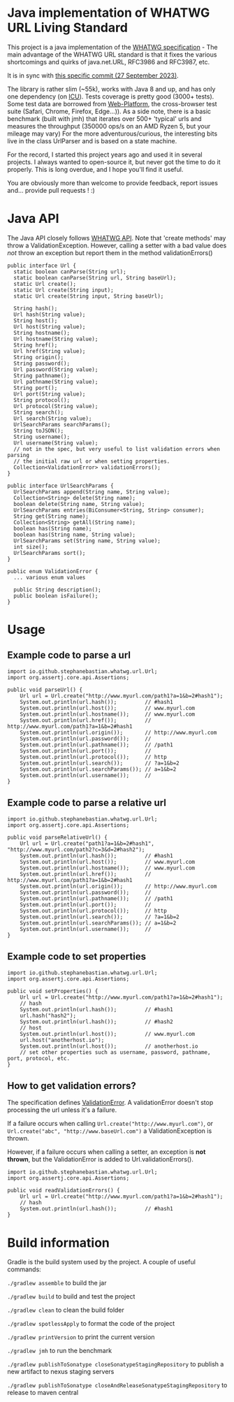 # Java implementation of WHATWG URL Living Standard

This project is a java implementation of the <a target="_blank" href="https://url.spec.whatwg.org/">WHATWG specification</a> - The main advantage of the WHATWG URL standard is that it fixes the various shortcomings and quirks of java.net.URL, RFC3986 and RFC3987, etc.

It is in sync with <a target="_blank" href="https://github.com/whatwg/url/commit/aa64bb27d427cef0d87f134980ac762cced1f5bb">this specific commit (27 September 2023)</a>.

The library is rather slim (~55k), works with Java 8 and up, and has only one dependency (on <a target="_blank" href="https://unicode-org.github.io/icu/userguide/icu4j/">ICU</a>).
Tests coverage is pretty good (3000+ tests). Some test data are borrowed from <a target="_blank" href="https://github.com/web-platform-tests/wpt/tree/master/url/resources/">Web-Platform</a>, the cross-browser test suite (Safari, Chrome, Firefox, Edge...)). 
As a side note, there is a basic benchmark (built with jmh) that iterates over 500+ 'typical' urls and measures the throughput (350000 ops/s on an AMD Ryzen 5, but your mileage may vary)
For the more adventurous/curious, the interesting bits live in the class UrlParser and is based on a state machine.

For the record, I started this project years ago and used it in several projects. I always wanted to open-source it, but never got the time to do it properly. This is long overdue, and I hope you'll find it useful.

You are obviously more than welcome to provide feedback, report issues and... provide pull requests ! :)

# Java API

The Java API closely follows <a target="_blank" href="https://url.spec.whatwg.org/#api">WHATWG API</a>. 
Note that 'create methods' may throw a ValidationException. However, calling a setter with a bad value does *not* throw an exception but report them in the method validationErrors()

```
public interface Url {
  static boolean canParse(String url);
  static boolean canParse(String url, String baseUrl);
  static Url create();
  static Url create(String input);
  static Url create(String input, String baseUrl);
  
  String hash();
  Url hash(String value);
  String host();
  Url host(String value);
  String hostname();
  Url hostname(String value);
  String href();
  Url href(String value);
  String origin();
  String password();
  Url password(String value);
  String pathname();
  Url pathname(String value);
  String port();
  Url port(String value);
  String protocol();
  Url protocol(String value);
  String search();
  Url search(String value);
  UrlSearchParams searchParams();
  String toJSON();
  String username();
  Url username(String value);
  // not in the spec, but very useful to list validation errors when parsing 
  // the initial raw url or when setting properties.
  Collection<ValidationError> validationErrors();
}

public interface UrlSearchParams {
  UrlSearchParams append(String name, String value);
  Collection<String> delete(String name);
  boolean delete(String name, String value);
  UrlSearchParams entries(BiConsumer<String, String> consumer);
  String get(String name);
  Collection<String> getAll(String name);
  boolean has(String name);
  boolean has(String name, String value);
  UrlSearchParams set(String name, String value);
  int size();
  UrlSearchParams sort();
}

public enum ValidationError {
  ... various enum values

  public String description();
  public boolean isFailure();
}
```

# Usage

## Example code to parse a url

```
import io.github.stephanebastian.whatwg.url.Url;
import org.assertj.core.api.Assertions;

public void parseUrl() {
    Url url = Url.create("http://www.myurl.com/path1?a=1&b=2#hash1");
    System.out.println(url.hash());         // #hash1
    System.out.println(url.host());         // www.myurl.com 
    System.out.println(url.hostname());     // www.myurl.com
    System.out.println(url.href());         // http://www.myurl.com/path1?a=1&b=2#hash1
    System.out.println(url.origin());       // http://www.myurl.com
    System.out.println(url.password());     // 
    System.out.println(url.pathname());     // /path1
    System.out.println(url.port());         //
    System.out.println(url.protocol());     // http
    System.out.println(url.search());       // ?a=1&b=2
    System.out.println(url.searchParams()); // a=1&b=2
    System.out.println(url.username());     // 
}
```

## Example code to parse a relative url

```
import io.github.stephanebastian.whatwg.url.Url;
import org.assertj.core.api.Assertions;

public void parseRelativeUrl() {
    Url url = Url.create("path1?a=1&b=2#hash1", "http://www.myurl.com/path2?c=3&d=2#hash2");
    System.out.println(url.hash());         // #hash1
    System.out.println(url.host());         // www.myurl.com 
    System.out.println(url.hostname());     // www.myurl.com
    System.out.println(url.href());         // http://www.myurl.com/path1?a=1&b=2#hash1
    System.out.println(url.origin());       // http://www.myurl.com
    System.out.println(url.password());     // 
    System.out.println(url.pathname());     // /path1
    System.out.println(url.port());         //
    System.out.println(url.protocol());     // http
    System.out.println(url.search());       // ?a=1&b=2
    System.out.println(url.searchParams()); // a=1&b=2
    System.out.println(url.username());     // 
}
```

## Example code to set properties
```
import io.github.stephanebastian.whatwg.url.Url;
import org.assertj.core.api.Assertions;

public void setProperties() {
    Url url = Url.create("http://www.myurl.com/path1?a=1&b=2#hash1");
    // hash
    System.out.println(url.hash());         // #hash1
    url.hash("hash2");
    System.out.println(url.hash());         // #hash2
    // host
    System.out.println(url.host());         // www.myurl.com
    url.host("anotherhost.io");
    System.out.println(url.host());         // anotherhost.io
    // set other properties such as username, password, pathname, port, protocol, etc.
}
```

## How to get validation errors?

The specification defines <a target="_blank" href="https://url.spec.whatwg.org/#validation-error">ValidationError</a>. A validationError doesn't stop processing the url unless it's a failure.

If a failure occurs when calling `Url.create("http://www.myurl.com")`, or `Url.create("abc", "http://www.baseUrl.com")`
a ValidationException is thrown. 

However, if a failure occurs when calling a setter, an exception is **not thrown**, but the ValidationError
is added to Url.validationErrors().

```
import io.github.stephanebastian.whatwg.url.Url;
import org.assertj.core.api.Assertions;

public void readValidationErrors() {
    Url url = Url.create("http://www.myurl.com/path1?a=1&b=2#hash1");
    // hash
    System.out.println(url.hash());         // #hash1
}
```

# Build information
Gradle is the build system used by the project. A couple of useful commands:

`./gradlew assemble` to build the jar

`./gradlew build` to build and test the project

`./gradlew clean` to clean the build folder

`./gradlew spotlessApply` to format the code of the project

`./gradlew printVersion` to print the current version

`./gradlew jmh` to run the benchmark

`./gradlew publishToSonatype closeSonatypeStagingRepository` to publish a new artifact to nexus staging servers

`./gradlew publishToSonatype closeAndReleaseSonatypeStagingRepository` to release to maven central
